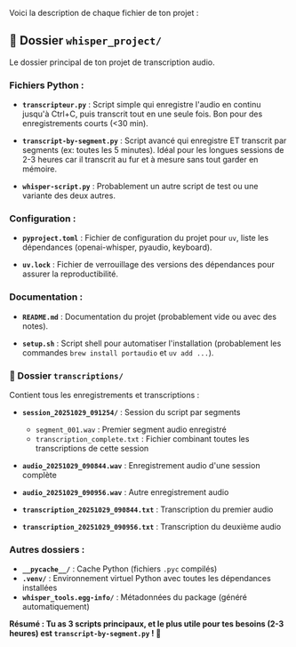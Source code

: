 Voici la description de chaque fichier de ton projet :

## **📁 Dossier `whisper_project/`**
Le dossier principal de ton projet de transcription audio.

### **Fichiers Python :**

- **`transcripteur.py`** : Script simple qui enregistre l'audio en continu jusqu'à Ctrl+C, puis transcrit tout en une seule fois. Bon pour des enregistrements courts (<30 min).

- **`transcript-by-segment.py`** : Script avancé qui enregistre ET transcrit par segments (ex: toutes les 5 minutes). Idéal pour les longues sessions de 2-3 heures car il transcrit au fur et à mesure sans tout garder en mémoire.

- **`whisper-script.py`** : Probablement un autre script de test ou une variante des deux autres.

### **Configuration :**

- **`pyproject.toml`** : Fichier de configuration du projet pour `uv`, liste les dépendances (openai-whisper, pyaudio, keyboard).

- **`uv.lock`** : Fichier de verrouillage des versions des dépendances pour assurer la reproductibilité.

### **Documentation :**

- **`README.md`** : Documentation du projet (probablement vide ou avec des notes).

- **`setup.sh`** : Script shell pour automatiser l'installation (probablement les commandes `brew install portaudio` et `uv add ...`).

### **📁 Dossier `transcriptions/`**
Contient tous les enregistrements et transcriptions :

- **`session_20251029_091254/`** : Session du script par segments
  - `segment_001.wav` : Premier segment audio enregistré
  - `transcription_complete.txt` : Fichier combinant toutes les transcriptions de cette session

- **`audio_20251029_090844.wav`** : Enregistrement audio d'une session complète
- **`audio_20251029_090956.wav`** : Autre enregistrement audio

- **`transcription_20251029_090844.txt`** : Transcription du premier audio
- **`transcription_20251029_090956.txt`** : Transcription du deuxième audio

### **Autres dossiers :**

- **`__pycache__/`** : Cache Python (fichiers `.pyc` compilés)
- **`.venv/`** : Environnement virtuel Python avec toutes les dépendances installées
- **`whisper_tools.egg-info/`** : Métadonnées du package (généré automatiquement)

**Résumé : Tu as 3 scripts principaux, et le plus utile pour tes besoins (2-3 heures) est `transcript-by-segment.py` ! 🎤**
